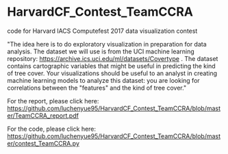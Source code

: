 # HarvardCF_Contest_TeamCCRA
code for Harvard IACS Computefest 2017 data visualization contest

"The idea here is to do exploratory visualization in preparation for data analysis. The dataset we will use is from the UCI machine learning repository: https://archive.ics.uci.edu/ml/datasets/Covertype . The dataset contains cartographic variables that might be useful in predicting the kind of tree cover. Your visualizations should be useful to an analyst in creating machine learning models to analyze this dataset: you are looking for correlations between the "features" and the kind of tree cover."

For the report, please click here: https://github.com/luchenyue95/HarvardCF_Contest_TeamCCRA/blob/master/TeamCCRA_report.pdf

For the code, please click here: https://github.com/luchenyue95/HarvardCF_Contest_TeamCCRA/blob/master/contest_TeamCCRA.py
